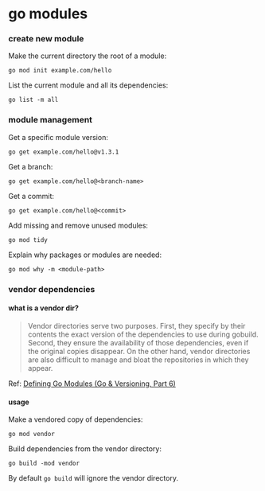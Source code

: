 # go modules

### create new module

Make the current directory the root of a module:
```
go mod init example.com/hello
```

List the current module and all its dependencies:
```
go list -m all
```

### module management

Get a specific module version:
```
go get example.com/hello@v1.3.1
```

Get a branch:
```
go get example.com/hello@<branch-name>
```

Get a commit:
```
go get example.com/hello@<commit>
```

Add missing and remove unused modules:
```
go mod tidy
```

Explain why packages or modules are needed:
```
go mod why -m <module-path>
```

### vendor dependencies

#### what is a vendor dir?
> Vendor directories serve two purposes. First, they specify by their contents the exact version of the dependencies to use during gobuild. Second, they ensure the availability of those dependencies, even if the original copies disappear. On the other hand, vendor directories are also difficult to manage and bloat the repositories in which they appear.

Ref: [Defining Go Modules (Go & Versioning, Part 6)](https://research.swtch.com/vgo-module)

#### usage

Make a vendored copy of dependencies:
```
go mod vendor
```

Build dependencies from the vendor directory:
```
go build -mod vendor
```

By default `go build` will ignore the vendor directory.
